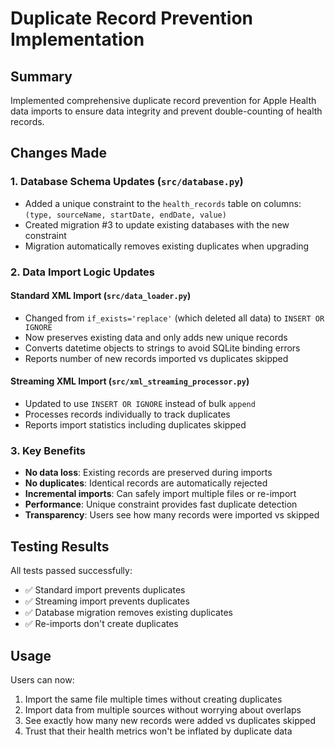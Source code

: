 # Duplicate Record Prevention Implementation

## Summary
Implemented comprehensive duplicate record prevention for Apple Health data imports to ensure data integrity and prevent double-counting of health records.

## Changes Made

### 1. Database Schema Updates (`src/database.py`)
- Added a unique constraint to the `health_records` table on columns: `(type, sourceName, startDate, endDate, value)`
- Created migration #3 to update existing databases with the new constraint
- Migration automatically removes existing duplicates when upgrading

### 2. Data Import Logic Updates

#### Standard XML Import (`src/data_loader.py`)
- Changed from `if_exists='replace'` (which deleted all data) to `INSERT OR IGNORE`
- Now preserves existing data and only adds new unique records
- Converts datetime objects to strings to avoid SQLite binding errors
- Reports number of new records imported vs duplicates skipped

#### Streaming XML Import (`src/xml_streaming_processor.py`)
- Updated to use `INSERT OR IGNORE` instead of bulk `append`
- Processes records individually to track duplicates
- Reports import statistics including duplicates skipped

### 3. Key Benefits
- **No data loss**: Existing records are preserved during imports
- **No duplicates**: Identical records are automatically rejected
- **Incremental imports**: Can safely import multiple files or re-import
- **Performance**: Unique constraint provides fast duplicate detection
- **Transparency**: Users see how many records were imported vs skipped

## Testing Results
All tests passed successfully:
- ✅ Standard import prevents duplicates
- ✅ Streaming import prevents duplicates  
- ✅ Database migration removes existing duplicates
- ✅ Re-imports don't create duplicates

## Usage
Users can now:
1. Import the same file multiple times without creating duplicates
2. Import data from multiple sources without worrying about overlaps
3. See exactly how many new records were added vs duplicates skipped
4. Trust that their health metrics won't be inflated by duplicate data
